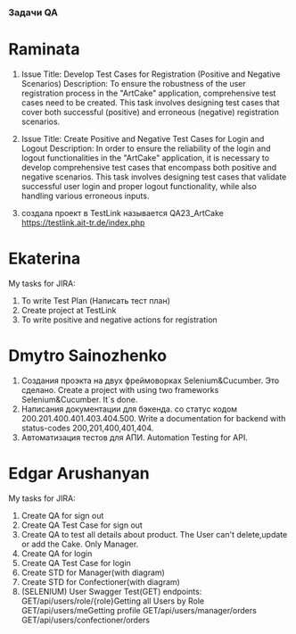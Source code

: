 ### Задачи QA

# Raminata

1. Issue Title: Develop Test Cases for Registration (Positive and Negative Scenarios)
Description:
To ensure the robustness of the user registration process in the "ArtCake" application, comprehensive test cases need to be created. This task involves designing test cases that cover both successful (positive) and erroneous (negative) registration scenarios.

2. Issue Title: Create Positive and Negative Test Cases for Login and Logout
Description:
In order to ensure the reliability of the login and logout functionalities in the "ArtCake" application, it is necessary to develop comprehensive test cases that encompass both positive and negative scenarios. This task involves designing test cases that validate successful user login and proper logout functionality, while also handling various erroneous inputs.

3. создала проект в TestLink называется QA23_ArtCake https://testlink.ait-tr.de/index.php



# Ekaterina

My tasks for JIRA:
1. To write Test Plan (Написать тест план)
2. Create project at TestLink
3. To write positive and negative actions for registration



# Dmytro Sainozhenko

1. Создания проэкта на двух фреймоворках Selenium&Cucumber. Это сделано. Create a project with using two frameworks Selenium&Cucumber. It`s done.
2. Написания документации для бэкенда. со статус кодом 200.201.400.401.403.404.500. Write a documentation for backend with status-codes 200,201,400,401,404.
3. Автоматизация тестов для АПИ. Automation Testing for API.



# Edgar Arushanyan

My tasks for JIRA:
1. Create QA for sign out
2. Create QA Test Case for sign out
3. Create QA to test all details about product. The User can't delete,update or add the Cake. Only Manager.
4. Create QA for login
5. Create QA Test Case for login
6. Create STD for Manager(with diagram)
7. Create STD for Confectioner(with diagram)
8. (SELENIUM) User Swagger Test(GET)
   endpoints:
    GET/api/users/role/{role}Getting all Users by Role
    GET/api/users/meGetting profile
    GET/api/users/manager/orders
    GET/api/users/confectioner/orders
